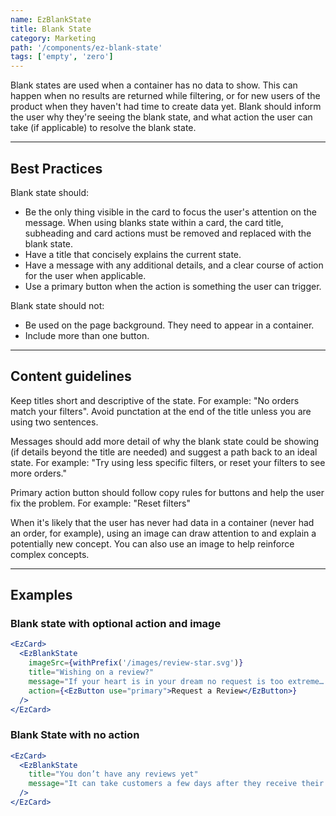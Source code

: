 ```yaml
---
name: EzBlankState
title: Blank State
category: Marketing
path: '/components/ez-blank-state'
tags: ['empty', 'zero']
---
```


Blank states are used when a container has no data to show. This can happen when no results are returned while filtering, or for new users of the product when they haven't had time to create data yet. Blank should inform the user why they're seeing the blank state, and what action the user can take (if applicable) to resolve the blank state.

---

## Best Practices

Blank state should:

- Be the only thing visible in the card to focus the user's attention on the message. When using blanks state within a card, the card title, subheading and card actions must be removed and replaced with the blank state.
- Have a title that concisely explains the current state.
- Have a message with any additional details, and a clear course of action for the user when applicable.
- Use a primary button when the action is something the user can trigger.

Blank state should not:

- Be used on the page background. They need to appear in a container.
- Include more than one button.

---

## Content guidelines

Keep titles short and descriptive of the state. For example: "No orders match your filters". Avoid punctation at the end of the title unless you are using two sentences.

Messages should add more detail of why the blank state could be showing (if details beyond the title are needed) and suggest a path back to an ideal state. For example: "Try using less specific filters, or reset your filters to see more orders."

Primary action button should follow copy rules for buttons and help the user fix the problem. For example: "Reset filters"

When it's likely that the user has never had data in a container (never had an order, for example), using an image can draw attention to and explain a potentially new concept. You can also use an image to help reinforce complex concepts.

---

## Examples

### Blank state with optional action and image

```jsx
<EzCard>
  <EzBlankState
    imageSrc={withPrefix('/images/review-star.svg')}
    title="Wishing on a review?"
    message="If your heart is in your dream no request is too extreme… but maybe try again tomorrow."
    action={<EzButton use="primary">Request a Review</EzButton>}
  />
</EzCard>
```

### Blank State with no action

```jsx
<EzCard>
  <EzBlankState
    title="You don’t have any reviews yet"
    message="It can take customers a few days after they receive their order to write a review. As you get reviews, they'll appear here."
  />
</EzCard>
```
